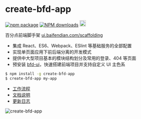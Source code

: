 # create-bfd-app

[![npm package](https://img.shields.io/npm/v/create-bfd-app.svg)](https://www.npmjs.org/package/create-bfd-app)
[![NPM downloads](http://img.shields.io/npm/dm/create-bfd-app.svg)](https://npmjs.org/package/create-bfd-app)
<a href="https://github.com/baifendian/create-bfd-app" target="_blank">
  <img src="https://a248.e.akamai.net/assets.github.com/images/icons/emoji/octocat.png" width="20" height="20">
</a>

百分点前端脚手架 [ui.baifendian.com/scaffolding](http://ui.baifendian.com/scaffolding)

- 集成 React、ES6、Webpack、ESlint 等基础服务的全部配置
- 实现单页面应用下前后端分离的开发模式
- 提供中大型项目基本的模块结构划分及常用的登录、404 等页面
- 预安装 [bfd-ui](https://github.com/baifendian/bfd-ui)，快速搭建前端项目并支持自定义 UI 主色系

```sh
$ npm install -g create-bfd-app
$ create-bfd-app my-app
```

- [工作流程](http://ui.baifendian.com/scaffolding/workflow)
- [文档说明](http://ui.baifendian.com/scaffolding/docs)
- [更新日志](http://ui.baifendian.com/scaffolding/changelog)

<img 
  style="max-width: 100%;"
  src="https://cdn.rawgit.com/baifendian/create-bfd-app/master/screenshot.png" 
  alt="create-bfd-app"
/>